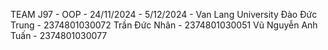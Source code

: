 TEAM J97 - OOP - 24/11/2024 - 5/12/2024 - Van Lang University
Đào Đức Trung - 2374801030072
Trần Đức Nhân - 2374801030051
Vũ Nguyễn Anh Tuấn - 2374801030077
